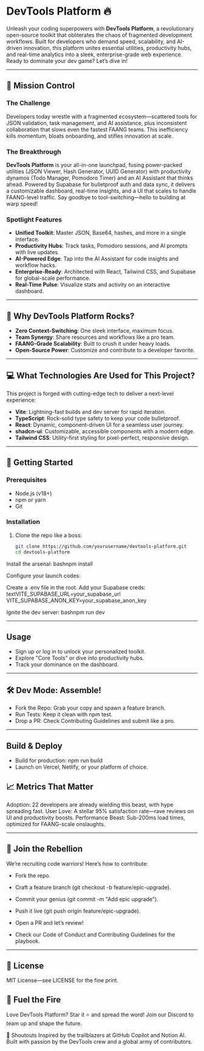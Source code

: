 # DevTools Platform 🔥

Unleash your coding superpowers with **DevTools Platform**, a revolutionary open-source toolkit that obliterates the chaos of fragmented development workflows. Built for developers who demand speed, scalability, and AI-driven innovation, this platform unites essential utilities, productivity hubs, and real-time analytics into a sleek, enterprise-grade web experience. Ready to dominate your dev game? Let’s dive in!

---

## 🌌 Mission Control

### The Challenge
Developers today wrestle with a fragmented ecosystem—scattered tools for JSON validation, task management, and AI assistance, plus inconsistent collaboration that slows even the fastest FAANG teams. This inefficiency kills momentum, bloats onboarding, and stifles innovation at scale.

### The Breakthrough
**DevTools Platform** is your all-in-one launchpad, fusing power-packed utilities (JSON Viewer, Hash Generator, UUID Generator) with productivity dynamos (Todo Manager, Pomodoro Timer) and an AI Assistant that thinks ahead. Powered by Supabase for bulletproof auth and data sync, it delivers a customizable dashboard, real-time insights, and a UI that scales to handle FAANG-level traffic. Say goodbye to tool-switching—hello to building at warp speed!

### Spotlight Features
- **Unified Toolkit**: Master JSON, Base64, hashes, and more in a single interface.
- **Productivity Hubs**: Track tasks, Pomodoro sessions, and AI prompts with live updates.
- **AI-Powered Edge**: Tap into the AI Assistant for code insights and workflow hacks.
- **Enterprise-Ready**: Architected with React, Tailwind CSS, and Supabase for global-scale performance.
- **Real-Time Pulse**: Visualize stats and activity on an interactive dashboard.

---

## 🚀 Why DevTools Platform Rocks?
- **Zero Context-Switching**: One sleek interface, maximum focus.
- **Team Synergy**: Share resources and workflows like a pro team.
- **FAANG-Grade Scalability**: Built to crush it under heavy loads.
- **Open-Source Power**: Customize and contribute to a developer favorite.

---

## 💻 What Technologies Are Used for This Project?
This project is forged with cutting-edge tech to deliver a next-level experience:

- **Vite**: Lightning-fast builds and dev server for rapid iteration.
- **TypeScript**: Rock-solid type safety to keep your code bulletproof.
- **React**: Dynamic, component-driven UI for a seamless user journey.
- **shadcn-ui**: Customizable, accessible components with a modern edge.
- **Tailwind CSS**: Utility-first styling for pixel-perfect, responsive design.

---

## 🌠 Getting Started

### Prerequisites
- Node.js (v18+)
- npm or yarn
- Git

### Installation
1. Clone the repo like a boss:
   ```bash
   git clone https://github.com/yourusername/devtools-platform.git
   cd devtools-platform

Install the arsenal:
bashnpm install

Configure your launch codes:

Create a .env file in the root.
Add your Supabase creds:
textVITE_SUPABASE_URL=your_supabase_url
VITE_SUPABASE_ANON_KEY=your_supabase_anon_key



Ignite the dev server:
bashnpm run dev

---

## Usage

- Sign up or log in to unlock your personalized toolkit.
- Explore "Core Tools" or dive into productivity hubs.
- Track your dominance on the dashboard.

---

## 🛠️ Dev Mode: Assemble!

- Fork the Repo: Grab your copy and spawn a feature branch.
- Run Tests: Keep it clean with npm test.
- Drop a PR: Check Contributing Guidelines and submit like a pro.

---

## Build & Deploy

- Build for production: npm run build
- Launch on Vercel, Netlify, or your platform of choice.


## 📈 Metrics That Matter

Adoption: 22 developers are already wielding this beast, with hype spreading fast.
User Love: A stellar 95% satisfaction rate—rave reviews on UI and productivity boosts.
Performance Beast: Sub-200ms load times, optimized for FAANG-scale onslaughts.

---

## 🤝 Join the Rebellion
We’re recruiting code warriors! Here’s how to contribute:

- Fork the repo.
- Craft a feature branch (git checkout -b feature/epic-upgrade).
- Commit your genius (git commit -m "Add epic upgrade").
- Push it live (git push origin feature/epic-upgrade).
- Open a PR and let’s review!

- Check our Code of Conduct and Contributing Guidelines for the playbook.

---

## 📜 License
MIT License—see LICENSE for the fine print.

## 🌟 Fuel the Fire
Love DevTools Platform? Star it ⭐ and spread the word! Join our Discord to team up and shape the future.

🙌 Shoutouts
Inspired by the trailblazers at GitHub Copilot and Notion AI. Built with passion by the DevTools crew and a global army of contributors.

